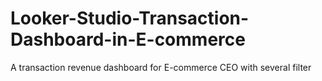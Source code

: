 # Looker-Studio-Transaction-Dashboard-in-E-commerce
A transaction revenue dashboard for E-commerce CEO with several filter
